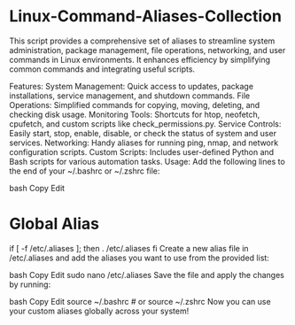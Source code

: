 # Linux-Command-Aliases-Collection

This script provides a comprehensive set of aliases to streamline system administration, package management, file operations, networking, and user commands in Linux environments. It enhances efficiency by simplifying common commands and integrating useful scripts.

Features:
System Management: Quick access to updates, package installations, service management, and shutdown commands.
File Operations: Simplified commands for copying, moving, deleting, and checking disk usage.
Monitoring Tools: Shortcuts for htop, neofetch, cpufetch, and custom scripts like check_permissions.py.
Service Controls: Easily start, stop, enable, disable, or check the status of system and user services.
Networking: Handy aliases for running ping, nmap, and network configuration scripts.
Custom Scripts: Includes user-defined Python and Bash scripts for various automation tasks.
Usage:
Add the following lines to the end of your ~/.bashrc or ~/.zshrc file:

bash
Copy
Edit
# Global Alias
if [ -f /etc/.aliases ]; then
    . /etc/.aliases
fi
Create a new alias file in /etc/.aliases and add the aliases you want to use from the provided list:

bash
Copy
Edit
sudo nano /etc/.aliases
Save the file and apply the changes by running:

bash
Copy
Edit
source ~/.bashrc  # or source ~/.zshrc
Now you can use your custom aliases globally across your system!
